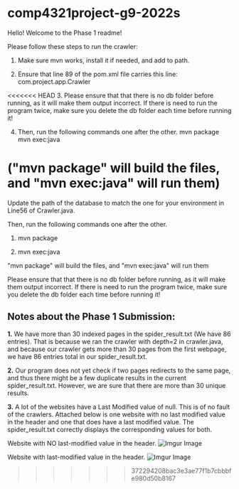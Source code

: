 # comp4321project-g9-2022s
Hello! Welcome to the Phase 1 readme!

Please follow these steps to run the crawler:

1. Make sure mvn works, install it if needed, and add to path.

2. Ensure that line 89 of the pom.xml file carries this line:
<mainClass>com.project.app.Crawler</mainClass>

<<<<<<< HEAD
3. Please ensure that that there is no db folder before running, as it will make them output incorrect.
If there is need to run the program twice, make sure you delete the db folder each time before running it!

4. Then, run the following commands one after the other.
mvn package
mvn exec:java

("mvn package" will build the files, and "mvn exec:java" will run them)
=======
Update the path of the database to match the one for your environment in Line56 of Crawler.java. 

Then, run the following commands one after the other.

1. mvn package

2. mvn exec:java

"mvn package" will build the files, and "mvn exec:java" will run them

Please ensure that that there is no db folder before running, as it will make them output incorrect.
If there is need to run the program twice, make sure you delete the db folder each time before running it!

## Notes about the Phase 1 Submission:


**1.** We have more than 30 indexed pages in the spider_result.txt (We have 86 entries). That is because we ran the crawler with depth=2 in crawler.java, and because our crawler gets more than 30 pages from the first webpage, we have 86 entries total in our spider_result.txt. 

**2.** Our program does not yet check if two pages redirects to the same page, and thus there might be a few duplicate results in the current spider_result.txt. However, we are sure that there are more than 30 unique results. 
    
**3.** A lot of the websites have a Last Modified value of null. This is of no fault of the crawlers. Attached below is one website with no last modified value in the header and one that does have a last modified value. The spider_result.txt correctly displays the corresponding values for both. 
    
    
    
Website with NO last-modified value in the header. 
![Imgur Image](https://imgur.com/FSw9MRw.jpg)    
 
Website with last-modified value in the header.
![Imgur Image](https://imgur.com/rdk9wOw.jpg)
>>>>>>> 372294208bac3e3ae77f1b7cbbbfe980d50b8167
